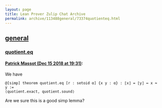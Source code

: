 ```yaml
---
layout: page
title: Lean Prover Zulip Chat Archive 
permalink: archive/113488general/73374quotienteq.html
---
```


## [general](index.html)
### [quotient.eq](73374quotienteq.html)

#### [Patrick Massot (Dec 15 2018 at 19:31)](https://leanprover.zulipchat.com/#narrow/stream/113488-general/topic/quotient.eq/near/151846739):
We have 
```lean
@[simp] theorem quotient.eq [r : setoid α] {x y : α} : ⟦x⟧ = ⟦y⟧ ↔ x ≈ y :=
⟨quotient.exact, quotient.sound⟩
```
Are we sure this is a good simp lemma?

